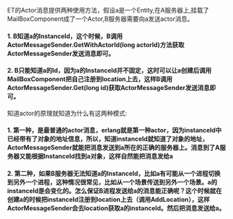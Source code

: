 ET的Actor消息提供两种使用方法，假设a是一个Entity,在A服务器上,挂载了MailBoxComponent成了一个Actor,B服务器需要向a发送actor消息。

#### 1. B知道a的InstanceId，这个时候，B调用ActorMessageSender.GetWithActorId(long actorId)方法获取ActorMessageSender发送消息即可。

#### 2. B只能知道a的Id，因为a的InstanceId并不固定，这时可以让a创建后调用MailBoxComponent把自己注册到location上去，这样B调用ActorMessageSender.Get(long id)获取ActorMessageSender发送消息即可。

知道actor的原理就知道为什么有这两种模式:  
  
#### 1. 第一种，是最普通的actor消息，erlang就是第一种actor，因为instanceId中已经带有了对象的地址信息，所以，知道instanceId就知道了对象的地址，ActorMessageSender就能把消息发送到a所在的正确的服务器上。消息到了A服务器又能根据InstanceId找到a对象，这样自然能把消息发给a    
  
#### 2. 第二种，如果B服务器无法知道a的InstanceId，比如a有可能从一个进程切换到另外一个进程，这种情况很常见，比如从一个场景传送到另外一个场景。a的instanceId是会变化的。怎么保证B进程发送给a的消息能正确呢？这个时候就在创建a的时候把instanceId注册到location上去（调用AddLocation），这样ActorMessageSender会去location获取a的instanceId。然后把消息发送给a。